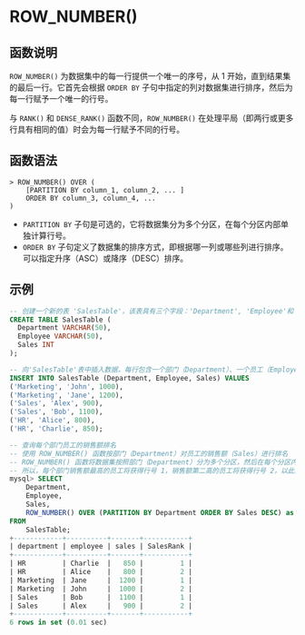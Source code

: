 # **ROW_NUMBER()**

## **函数说明**

`ROW_NUMBER()` 为数据集中的每一行提供一个唯一的序号，从 1 开始，直到结果集的最后一行。它首先会根据 `ORDER BY` 子句中指定的列对数据集进行排序，然后为每一行赋予一个唯一的行号。

与 `RANK()` 和 `DENSE_RANK()` 函数不同，`ROW_NUMBER()` 在处理平局（即两行或更多行具有相同的值）时会为每一行赋予不同的行号。

## **函数语法**

```
> ROW_NUMBER() OVER (
    [PARTITION BY column_1, column_2, ... ]
    ORDER BY column_3, column_4, ...
)
```

- `PARTITION BY` 子句是可选的，它将数据集分为多个分区，在每个分区内部单独计算行号。
- `ORDER BY` 子句定义了数据集的排序方式，即根据哪一列或哪些列进行排序。可以指定升序（ASC）或降序（DESC）排序。

## **示例**

```SQL
-- 创建一个新的表 'SalesTable'，该表具有三个字段：'Department', 'Employee'和 'Sales'
CREATE TABLE SalesTable (
  Department VARCHAR(50),
  Employee VARCHAR(50),
  Sales INT
);

-- 向'SalesTable'表中插入数据，每行包含一个部门（Department）、一个员工（Employee）和他们的销售额（Sales）
INSERT INTO SalesTable (Department, Employee, Sales) VALUES
('Marketing', 'John', 1000),
('Marketing', 'Jane', 1200),
('Sales', 'Alex', 900),
('Sales', 'Bob', 1100),
('HR', 'Alice', 800),
('HR', 'Charlie', 850);

-- 查询每个部门员工的销售额排名
-- 使用 ROW_NUMBER() 函数按部门（Department）对员工的销售额（Sales）进行排名
-- ROW_NUMBER() 函数将数据集按照部门（Department）分为多个分区，然后在每个分区内部按照销售额（Sales）的降序排列进行排序，并为每一行赋予一个唯一的行号（SalesRank）
-- 所以，每个部门销售额最高的员工将获得行号 1，销售额第二高的员工将获得行号 2，以此类推
mysql> SELECT
    Department,
    Employee,
    Sales,
    ROW_NUMBER() OVER (PARTITION BY Department ORDER BY Sales DESC) as SalesRank
FROM
    SalesTable;
+------------+----------+-------+-----------+
| department | employee | sales | SalesRank |
+------------+----------+-------+-----------+
| HR         | Charlie  |   850 |         1 |
| HR         | Alice    |   800 |         2 |
| Marketing  | Jane     |  1200 |         1 |
| Marketing  | John     |  1000 |         2 |
| Sales      | Bob      |  1100 |         1 |
| Sales      | Alex     |   900 |         2 |
+------------+----------+-------+-----------+
6 rows in set (0.01 sec)
```
